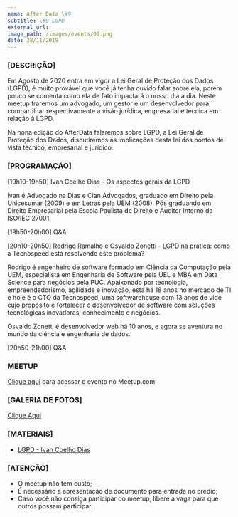 ```yaml
---
name: After Data \#9
subtitle: \#9 LGPD
external_url:
image_path: /images/events/09.png
date: 28/11/2019
---
```

### **[DESCRIÇÃO]**

Em Agosto de 2020 entra em vigor a Lei Geral de Proteção dos Dados (LGPD), é muito provável que você já tenha ouvido falar sobre ela, porém pouco se comenta como ela de fato impactará o nosso dia a dia. Neste meetup traremos um advogado, um gestor e um desenvolvedor para compartilhar respectivamente a visão jurídica, empresarial e técnica em relação à LGPD.

Na nona edição do AfterData falaremos sobre LGPD, a Lei Geral de Proteção dos Dados, discutiremos as implicações desta lei dos pontos de vista técnico, empresarial e jurídico.

### **[PROGRAMAÇÃO]**

[19h10-19h50] Ivan Coelho Dias - Os aspectos gerais da LGPD

Ivan é Advogado na Dias e Cian Advogados, graduado em Direito pela Unicesumar (2009) e em Letras pela UEM (2008). Pós graduando em Direito Empresarial pela Escola Paulista de Direito e Auditor Interno da ISO/IEC 27001.

[19h50-20h00] Q&A

[20h10-20h50] Rodrigo Ramalho e Osvaldo Zonetti - LGPD na prática: como a Tecnospeed está resolvendo este problema?

Rodrigo é engenheiro de software formado em Ciência da Computação pela UEM, especialista em Engenharia de Software pela UEL e MBA em Data Science para negócios pela PUC. Apaixonado por tecnologia, empreendedorismo, agilidade e inovação, esta há 18 anos no mercado de TI e hoje é o CTO da Tecnospeed, uma softwarehouse com 13 anos de vide cujo propósito é fortalecer o desenvolvedor de software com soluções tecnológicas inovadoras, conhecimento e negócios.

Osvaldo Zonetti é desenvolvedor web há 10 anos, e agora se aventura no mundo da ciência e engenharia de dados.

[20h50-21h00] Q&A

### **MEETUP**

[Clique aqui](https://www.meetup.com/pt-BR/developerparana/events/266314451/) para acessar o evento no Meetup.com

### **[GALERIA DE FOTOS]**

[Clique Aqui](/images/events/galeria09/)

### **[MATERIAIS]**

- [LGPD - Ivan Coelho Dias](/materiais/09/lgpd-ivan.pdf)

### **[ATENÇÃO]**
- O meetup não tem custo;
- É necessário a apresentação de documento para entrada no prédio;
- Caso você não consiga participar do meetup, libere a vaga para que outros possam participar.
